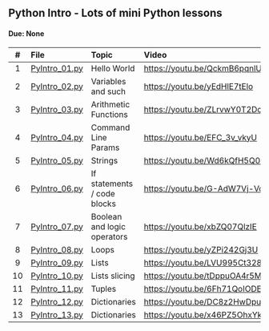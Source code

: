## Python Intro - Lots of mini Python lessons
#### Due: None


|   #   | File                           | Topic                       | Video                        |
| :---: | :----------------------------- | :-------------------------- | :--------------------------- |
|   1   | [PyIntro_01.py](PyIntro_01.py) | Hello World                 | https://youtu.be/QckmB6pqnlU |
|   2   | [PyIntro_02.py](PyIntro_02.py) | Variables and such          | https://youtu.be/yEdHlE7tElo |
|   3   | [PyIntro_03.py](PyIntro_03.py) | Arithmetic Functions        | https://youtu.be/ZLrvwY0T2Dc |
|   4   | [PyIntro_04.py](PyIntro_04.py) | Command Line Params         | https://youtu.be/EFC_3v_vkyU |
|   5   | [PyIntro_05.py](PyIntro_05.py) | Strings                     | https://youtu.be/Wd6kQfH5Q00 |
|   6   | [PyIntro_06.py](PyIntro_06.py) | If statements / code blocks | https://youtu.be/G-AdW7Vj-Vo |
|   7   | [PyIntro_07.py](PyIntro_07.py) | Boolean and logic operators | https://youtu.be/xbZQ07QlzIE |
|   8   | [PyIntro_08.py](PyIntro_08.py) | Loops                       | https://youtu.be/yZPi242Gj3U |
|   9   | [PyIntro_09.py](PyIntro_09.py) | Lists                       | https://youtu.be/LVU995Ct328 |
|  10   | [PyIntro_10.py](PyIntro_10.py) | Lists slicing               | https://youtu.be/tDppuOA4r5M |
|  11   | [PyIntro_11.py](PyIntro_11.py) | Tuples                      | https://youtu.be/6Fh71QoIODE |
|  12   | [PyIntro_12.py](PyIntro_12.py) | Dictionaries                | https://youtu.be/DC8z2HwDpuE |
|  13   | [PyIntro_13.py](PyIntro_13.py) | Dictionaries                | https://youtu.be/x46PZ5OhxYk |